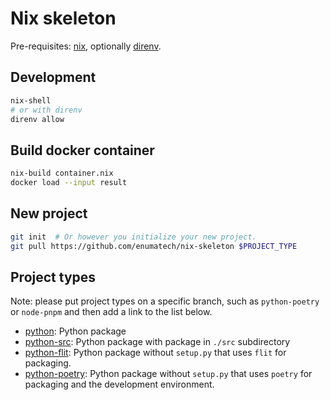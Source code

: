 # Nix skeleton

Pre-requisites: [nix](https://nixos.org/nix/), optionally [direnv](https://direnv.net/).

## Development
```bash
nix-shell
# or with direnv
direnv allow
```

## Build docker container
```bash
nix-build container.nix
docker load --input result
```

## New project
```bash
git init  # Or however you initialize your new project.
git pull https://github.com/enumatech/nix-skeleton $PROJECT_TYPE
```

## Project types

Note: please put project types on a specific branch, such as `python-poetry`
or `node-pnpm` and then add a link to the list below.

- [python](https://github.com/enumatech/nix-skeleton/tree/python):
  Python package
- [python-src](https://github.com/enumatech/nix-skeleton/tree/python-src):
  Python package with package in `./src` subdirectory
- [python-flit](https://github.com/enumatech/nix-skeleton/tree/python-flit):
  Python package without `setup.py` that uses `flit` for packaging.
- [python-poetry](https://github.com/enumatech/nix-skeleton/tree/python-poetry):
  Python package without `setup.py` that uses `poetry` for packaging and the
  development environment.
